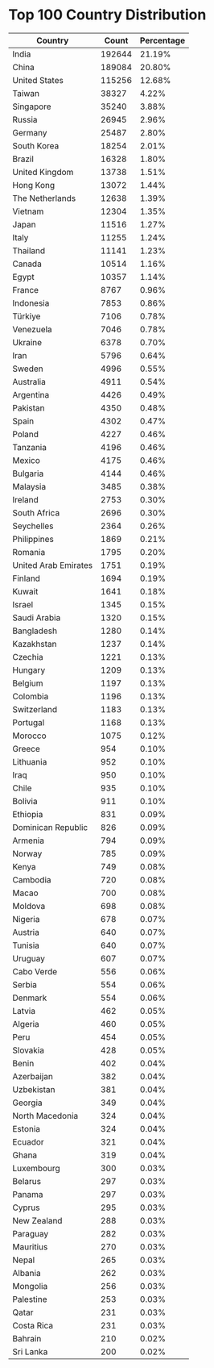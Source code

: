 # Top 100 Country Distribution
| Country | Count | Percentage |
|----|----|----|
| India | 192644 | 21.19% |
| China | 189084 | 20.80% |
| United States | 115256 | 12.68% |
| Taiwan | 38327 | 4.22% |
| Singapore | 35240 | 3.88% |
| Russia | 26945 | 2.96% |
| Germany | 25487 | 2.80% |
| South Korea | 18254 | 2.01% |
| Brazil | 16328 | 1.80% |
| United Kingdom | 13738 | 1.51% |
| Hong Kong | 13072 | 1.44% |
| The Netherlands | 12638 | 1.39% |
| Vietnam | 12304 | 1.35% |
| Japan | 11516 | 1.27% |
| Italy | 11255 | 1.24% |
| Thailand | 11141 | 1.23% |
| Canada | 10514 | 1.16% |
| Egypt | 10357 | 1.14% |
| France | 8767 | 0.96% |
| Indonesia | 7853 | 0.86% |
| Türkiye | 7106 | 0.78% |
| Venezuela | 7046 | 0.78% |
| Ukraine | 6378 | 0.70% |
| Iran | 5796 | 0.64% |
| Sweden | 4996 | 0.55% |
| Australia | 4911 | 0.54% |
| Argentina | 4426 | 0.49% |
| Pakistan | 4350 | 0.48% |
| Spain | 4302 | 0.47% |
| Poland | 4227 | 0.46% |
| Tanzania | 4196 | 0.46% |
| Mexico | 4175 | 0.46% |
| Bulgaria | 4144 | 0.46% |
| Malaysia | 3485 | 0.38% |
| Ireland | 2753 | 0.30% |
| South Africa | 2696 | 0.30% |
| Seychelles | 2364 | 0.26% |
| Philippines | 1869 | 0.21% |
| Romania | 1795 | 0.20% |
| United Arab Emirates | 1751 | 0.19% |
| Finland | 1694 | 0.19% |
| Kuwait | 1641 | 0.18% |
| Israel | 1345 | 0.15% |
| Saudi Arabia | 1320 | 0.15% |
| Bangladesh | 1280 | 0.14% |
| Kazakhstan | 1237 | 0.14% |
| Czechia | 1221 | 0.13% |
| Hungary | 1209 | 0.13% |
| Belgium | 1197 | 0.13% |
| Colombia | 1196 | 0.13% |
| Switzerland | 1183 | 0.13% |
| Portugal | 1168 | 0.13% |
| Morocco | 1075 | 0.12% |
| Greece | 954 | 0.10% |
| Lithuania | 952 | 0.10% |
| Iraq | 950 | 0.10% |
| Chile | 935 | 0.10% |
| Bolivia | 911 | 0.10% |
| Ethiopia | 831 | 0.09% |
| Dominican Republic | 826 | 0.09% |
| Armenia | 794 | 0.09% |
| Norway | 785 | 0.09% |
| Kenya | 749 | 0.08% |
| Cambodia | 720 | 0.08% |
| Macao | 700 | 0.08% |
| Moldova | 698 | 0.08% |
| Nigeria | 678 | 0.07% |
| Austria | 640 | 0.07% |
| Tunisia | 640 | 0.07% |
| Uruguay | 607 | 0.07% |
| Cabo Verde | 556 | 0.06% |
| Serbia | 554 | 0.06% |
| Denmark | 554 | 0.06% |
| Latvia | 462 | 0.05% |
| Algeria | 460 | 0.05% |
| Peru | 454 | 0.05% |
| Slovakia | 428 | 0.05% |
| Benin | 402 | 0.04% |
| Azerbaijan | 382 | 0.04% |
| Uzbekistan | 381 | 0.04% |
| Georgia | 349 | 0.04% |
| North Macedonia | 324 | 0.04% |
| Estonia | 324 | 0.04% |
| Ecuador | 321 | 0.04% |
| Ghana | 319 | 0.04% |
| Luxembourg | 300 | 0.03% |
| Belarus | 297 | 0.03% |
| Panama | 297 | 0.03% |
| Cyprus | 295 | 0.03% |
| New Zealand | 288 | 0.03% |
| Paraguay | 282 | 0.03% |
| Mauritius | 270 | 0.03% |
| Nepal | 265 | 0.03% |
| Albania | 262 | 0.03% |
| Mongolia | 256 | 0.03% |
| Palestine | 253 | 0.03% |
| Qatar | 231 | 0.03% |
| Costa Rica | 231 | 0.03% |
| Bahrain | 210 | 0.02% |
| Sri Lanka | 200 | 0.02% |
